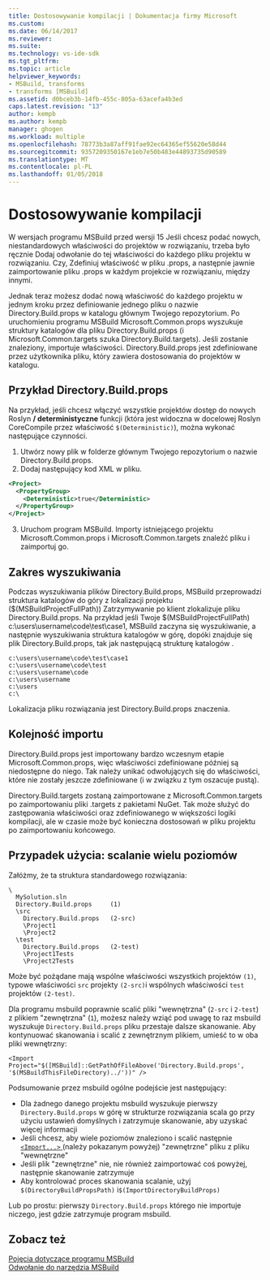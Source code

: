 ```yaml
---
title: Dostosowywanie kompilacji | Dokumentacja firmy Microsoft
ms.custom: 
ms.date: 06/14/2017
ms.reviewer: 
ms.suite: 
ms.technology: vs-ide-sdk
ms.tgt_pltfrm: 
ms.topic: article
helpviewer_keywords:
- MSBuild, transforms
- transforms [MSBuild]
ms.assetid: d0bceb3b-14fb-455c-805a-63acefa4b3ed
caps.latest.revision: "13"
author: kempb
ms.author: kempb
manager: ghogen
ms.workload: multiple
ms.openlocfilehash: 78773b3a87aff91fae92ec64365ef55620e58d44
ms.sourcegitcommit: 9357209350167e1eb7e50b483e44893735d90589
ms.translationtype: MT
ms.contentlocale: pl-PL
ms.lasthandoff: 01/05/2018
---
```

# <a name="customize-your-build"></a>Dostosowywanie kompilacji
W wersjach programu MSBuild przed wersji 15 Jeśli chcesz podać nowych, niestandardowych właściwości do projektów w rozwiązaniu, trzeba było ręcznie Dodaj odwołanie do tej właściwości do każdego pliku projektu w rozwiązaniu. Czy, Zdefiniuj właściwość w pliku .props, a następnie jawnie zaimportowanie pliku .props w każdym projekcie w rozwiązaniu, między innymi.

Jednak teraz możesz dodać nową właściwość do każdego projektu w jednym kroku przez definiowanie jednego pliku o nazwie Directory.Build.props w katalogu głównym Twojego repozytorium. Po uruchomieniu programu MSBuild Microsoft.Common.props wyszukuje struktury katalogów dla pliku Directory.Build.props (i Microsoft.Common.targets szuka Directory.Build.targets). Jeśli zostanie znaleziony, importuje właściwości. Directory.Build.props jest zdefiniowane przez użytkownika pliku, który zawiera dostosowania do projektów w katalogu.

## <a name="directorybuildprops-example"></a>Przykład Directory.Build.props
Na przykład, jeśli chcesz włączyć wszystkie projektów dostęp do nowych Roslyn **/ deterministyczne** funkcji (która jest widoczna w docelowej Roslyn CoreCompile przez właściwość `$(Deterministic)`), można wykonać następujące czynności.

1. Utwórz nowy plik w folderze głównym Twojego repozytorium o nazwie Directory.Build.props.
2. Dodaj następujący kod XML w pliku.

  ```xml
  <Project>
    <PropertyGroup>
      <Deterministic>true</Deterministic>
    </PropertyGroup>
  </Project>
  ```
3. Uruchom program MSBuild. Importy istniejącego projektu Microsoft.Common.props i Microsoft.Common.targets znaleźć pliku i zaimportuj go.

## <a name="search-scope"></a>Zakres wyszukiwania
Podczas wyszukiwania plików Directory.Build.props, MSBuild przeprowadzi struktura katalogów do góry z lokalizacji projektu ($(MSBuildProjectFullPath)) Zatrzymywanie po klient zlokalizuje pliku Directory.Build.props. Na przykład jeśli Twoje $(MSBuildProjectFullPath) c:\users\username\code\test\case1, MSBuild zaczyna się wyszukiwanie, a następnie wyszukiwania struktura katalogów w górę, dopóki znajduje się plik Directory.Build.props, tak jak następującą strukturę katalogów .

```
c:\users\username\code\test\case1
c:\users\username\code\test
c:\users\username\code
c:\users\username
c:\users
c:\
```
Lokalizacja pliku rozwiązania jest Directory.Build.props znaczenia.

## <a name="import-order"></a>Kolejność importu

Directory.Build.props jest importowany bardzo wczesnym etapie Microsoft.Common.props, więc właściwości zdefiniowane później są niedostępne do niego. Tak należy unikać odwołujących się do właściwości, które nie zostały jeszcze zdefiniowane (i w związku z tym oszacuje pustą).

Directory.Build.targets zostaną zaimportowane z Microsoft.Common.targets po zaimportowaniu pliki .targets z pakietami NuGet. Tak może służyć do zastępowania właściwości oraz zdefiniowanego w większości logiki kompilacji, ale w czasie może być konieczna dostosowań w pliku projektu po zaimportowaniu końcowego.

## <a name="use-case-multi-level-merging"></a>Przypadek użycia: scalanie wielu poziomów

Załóżmy, że ta struktura standardowego rozwiązania:

````
\
  MySolution.sln
  Directory.Build.props     (1)
  \src
    Directory.Build.props   (2-src)
    \Project1
    \Project2
  \test
    Directory.Build.props   (2-test)
    \Project1Tests
    \Project2Tests
````

Może być pożądane mają wspólne właściwości wszystkich projektów `(1)`, typowe właściwości `src` projekty `(2-src)`i wspólnych właściwości `test` projektów `(2-test)`.

Dla programu msbuild poprawnie scalić pliki "wewnętrzna" (`2-src` i `2-test`) z plikiem "zewnętrzna" (`1`), możesz należy wziąć pod uwagę to raz msbuild wyszukuje `Directory.Build.props` pliku przestaje dalsze skanowanie. Aby kontynuować skanowania i scalić z zewnętrznym plikiem, umieść to w oba pliki wewnętrzny:

`<Import Project="$([MSBuild]::GetPathOfFileAbove('Directory.Build.props', '$(MSBuildThisFileDirectory)../'))" />`

Podsumowanie przez msbuild ogólne podejście jest następujący:

- Dla żadnego danego projektu msbuild wyszukuje pierwszy `Directory.Build.props` w górę w strukturze rozwiązania scala go przy użyciu ustawień domyślnych i zatrzymuje skanowanie, aby uzyskać więcej informacji
- Jeśli chcesz, aby wiele poziomów znaleziono i scalić następnie [ `<Import...>` ](../msbuild/property-functions.md#msbuild-getpathoffileabove) (należy pokazanym powyżej) "zewnętrzne" pliku z pliku "wewnętrzne"
- Jeśli plik "zewnętrzne" nie, nie również zaimportować coś powyżej, następnie skanowanie zatrzymuje
- Aby kontrolować proces skanowania scalanie, użyj `$(DirectoryBuildPropsPath)` i`$(ImportDirectoryBuildProps)`

Lub po prostu: pierwszy `Directory.Build.props` którego nie importuje niczego, jest gdzie zatrzymuje program msbuild.

## <a name="see-also"></a>Zobacz też  
 [Pojęcia dotyczące programu MSBuild](../msbuild/msbuild-concepts.md)   
 [Odwołanie do narzędzia MSBuild](../msbuild/msbuild-reference.md)   

